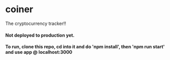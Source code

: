 # coiner
The cryptocurrency tracker!!


#### Not deployed to production yet.
#### To run, clone this repo, cd into it and do 'npm install', then 'npm run start' and use app @ localhost:3000
